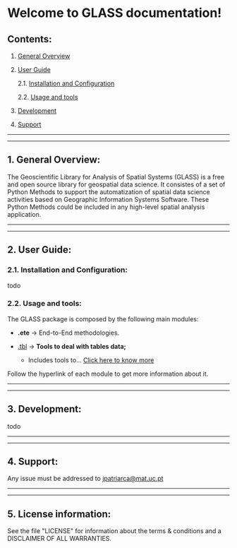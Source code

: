 Welcome to GLASS documentation!
=========================================================================================

## Contents:

1) [General Overview](#1-General-Overview)

2) [User Guide](#2-User-Guide)

    2.1. [Installation and Configuration](#21-Configuration)

    2.2. [Usage and tools](#22-Usage)

3) [Development](#3-Development)

4) [Support](#4-Support)

<hr><hr>


## 1. General Overview:

The Geoscientific Library for Analysis of Spatial Systems (GLASS) is a free and open source library for geospatial data science.
It consistes of a set of Python Methods to support the automatization of spatial data science activities based on Geographic Information Systems Software. These Python Methods could be included in any high-level spatial analysis application.


<hr><hr>


## 2. User Guide:

### 2.1. Installation and Configuration:

todo

### 2.2. Usage and tools:

The GLASS package is composed by the following main modules:

* **.ete** -> End-to-End methodologies.

* [.tbl](tools/tables/README.md) -> **Tools to deal with tables data;**

    - Includes tools to... [Click here to know more](tools/ng/README.md)




Follow the hyperlink of each module to get more information about it.


<hr><hr>


## 3. Development:

todo

________________________________________________________________________________________________________________________
________________________________________________________________________________________________________________________

## 4. Support:

Any issue must be addressed to jpatriarca@mat.uc.pt

________________________________________________________________________________________________________________________
________________________________________________________________________________________________________________________

## 5. License information:

See the file \"LICENSE\" for information about the terms & conditions and a DISCLAIMER OF ALL WARRANTIES.